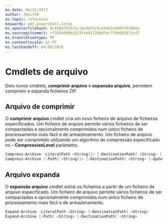 ```yaml
---
ms.date: 06/12/2017
author: JKeithB
ms.topic: reference
keywords: wmf,powershell,setup
ms.openlocfilehash: 0c450d765531c18c0b73c5c64262e9895f92068a
ms.sourcegitcommit: cf195b090b3223fa4917206dfec7f0b603873cdf
ms.translationtype: MT
ms.contentlocale: pt-PT
ms.lasthandoff: 04/09/2018
---
```

# <a name="archive-cmdlets"></a>Cmdlets de arquivo

Dois novos cmdlets, **comprimir arquivo** e **expansão arquivo**, permitem comprimir e expanda ficheiros ZIP.

## <a name="compress-archive"></a>Arquivo de comprimir
O **comprimir arquivo** cmdlet cria um novo ficheiro de arquivo de ficheiros especificados. Um ficheiro de arquivo permite vários ficheiros de ser compactadas e opcionalmente comprimidos num único ficheiro de processamento mais fácil e de armazenamento. Um ficheiro de arquivo pode ser comprimido utilizando um algoritmo de compressão especificado no **- CompressionLevel** parâmetro.
```powershell
Compress-Archive -LiteralPath <String[]> [-DestinationPath] <String> [-Update] [-CompressionLevel <Microsoft.PowerShell.Commands.CompressionLevel>]
Compress-Archive [-Path] <String[]> [-DestinationPath] <String> [-Update] [-CompressionLevel <Microsoft.PowerShell.Commands.CompressionLevel>]
```

## <a name="expand-archive"></a>Arquivo expanda
O **expansão arquivo** cmdlet extrai os ficheiros a partir de um ficheiro de arquivo especificado. Um ficheiro de arquivo permite vários ficheiros de ser compactadas e opcionalmente comprimidos num único ficheiro de processamento mais fácil e de armazenamento.
```powershell
Expand-Archive -LiteralPath <String> [-DestinationPath] <String>
Expand-Archive [-Path] <String> [-DestinationPath] <String>
```